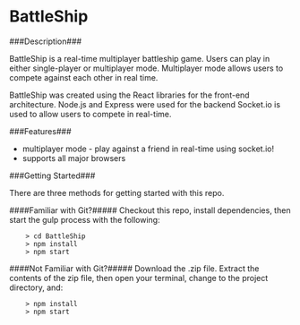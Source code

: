 # BattleShip

###Description###

BattleShip is a real-time multiplayer battleship game. Users can play in either single-player or multiplayer mode. Multiplayer mode allows users to compete against each other in real time.

BattleShip was created using the React libraries for the front-end architecture. Node.js and Express were used for the backend  Socket.io is used to allow users to compete in real-time.

###Features###
* multiplayer mode - play against a friend in real-time using socket.io!
* supports all major browsers


###Getting Started###

There are three methods for getting started with this repo.


####Familiar with Git?#####
Checkout this repo, install dependencies, then start the gulp process with the following:

```
	> cd BattleShip
	> npm install
	> npm start
```

####Not Familiar with Git?#####
Download the .zip file.  Extract the contents of the zip file, then open your terminal, change to the project directory, and:

```
	> npm install
	> npm start
```
